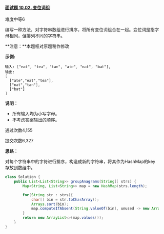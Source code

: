 #### [面试题 10.02. 变位词组](https://leetcode-cn.com/problems/group-anagrams-lcci/)

难度中等6

编写一种方法，对字符串数组进行排序，将所有变位词组合在一起。变位词是指字母相同，但排列不同的字符串。

**注意：**本题相对原题稍作修改

**示例:**

```
输入: ["eat", "tea", "tan", "ate", "nat", "bat"],
输出:
[
  ["ate","eat","tea"],
  ["nat","tan"],
  ["bat"]
]
```

**说明：**

- 所有输入均为小写字母。
- 不考虑答案输出的顺序。

通过次数4,155

提交次数6,327



**思路：**

对每个字符串中的字符进行排序，构造成新的字符串，将其作为HashMap的key存放到数组中。

```java
class Solution {
    public List<List<String>> groupAnagrams(String[] strs) {
        Map<String, List<String>> map = new HashMap(strs.length);

        for(String str : strs){
            char[] bin = str.toCharArray();
            Arrays.sort(bin);
            map.computeIfAbsent(String.valueOf(bin), unused -> new ArrayList<>()).add(str);
        }
        return new ArrayList<>(map.values());
    }
}
```

